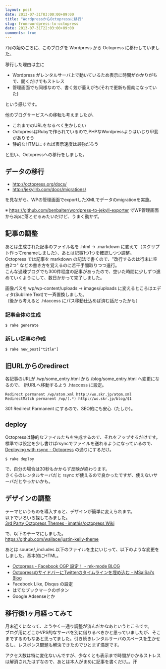 ```yaml
---
layout: post
date: 2013-07-31T03:00:00+09:00
title: "WordpressからOctopressに移行"
slug: from-wordpress-to-octopress
date: 2013-07-31T22:03:00+09:00
comments: true
---
```

7月の始めごろに、このブログを Wordpress から Octopress に移行していました。

移行した理由は主に

- Wordpress がレンタルサーバ上で動いているため表示に時間がかかりがちで、開くだけでもストレス
- 管理画面でも同様なので、書く気が萎えがち(それで更新も億劫になっていた)

という感じです。

<!--more-->

他のブログサービスへの移転も考えましたが、

- これまでのURLをなるべく生かしたい
- OctopressはRubyで作られているので,PHPなWordpressよりはいじり甲斐がありそう
- 静的なHTMLにすれば表示速度は最強だろう

と思い、Octopressへの移行をしました。

## データの移行

- http://octopress.org/docs/  
- http://jekyllrb.com/docs/migrations/  

を見ながら、WPの管理画面でexportしたXMLでデータのmigrationを実施。

※ https://github.com/benbalter/wordpress-to-jekyll-exporter
でWP管理画面からzipに落とせるみたいだけど、うまく動かず。

## 記事の調整

あとは生成された記事のファイル名を .html -> .markdown に変えて（スクリプト作ってrenameしました）、あとは記事1つ1つを確認しつつ調整。  
Octopress では記事を markdown の記法で書くので、"改行するのは行末に空白2つ" などの書き方を覚えるのに若干手間取りつつ進行。  
こんな過疎ブログでも300件程度の記事があったので、空いた時間に少しずつ進めていくようにして、数日かかって完了しました。

画像パスを
wp/wp-content/uploads -> images/uploads
に変えるところはエディタ(Sublime Text)で一斉置換しました。  
（後から考えると .htaccess にパス移動仕込めば済む話だったかも）

### 記事全体の生成

    $ rake generate

### 新しい記事の作成

    $ rake new_post["title"]

## 旧URLからのredirect

各記事のURLが /wp/some_entry.html から /blog/some_entry.html へ変更になるので、 新URLへ移動するよう .htaccess に設定。

    Redirect permanent /wp/atom.xml http://wo.skr.jp/atom.xml
    RedirectMatch permanent /wp/(.*) http://wo.skr.jp/blog/$1

301 Redirect Parmanent にするので、SEO的にも安心（たしか）。

## deploy

Octopressは静的なファイルたちを生成するので、それをアップするだけです。  標準では設定を少し書けばrsyncでファイルを送れるようになっているので、 [Deploying with rsync - Octopress](http://octopress.org/docs/deploying/rsync/) の通りにするだけ。

    $ rake deploy

で、自分の場合は30秒もかからず反映が終わります。  
さくらのレンタルサーバだと rsync が使えるので良かったですが、使えないサーバだとやっかいかも。

## デザインの調整

テーマというものを導入すると、デザインが簡単に変えられます。  
以下でいろいろ探してみました。  
[3rd Party Octopress Themes · imathis/octopress Wiki](https://github.com/imathis/octopress/wiki/3rd-Party-Octopress-Themes)

で、以下のテーマにしました。  
https://github.com/wallace/justin-kelly-theme

あとは source/_includes 以下のファイルを主にいじって、以下のような変更をしました。基本的にHTML。

- [Octopress - Facebook OGP 設定！ - mk-mode BLOG](http://www.mk-mode.com/octopress/2012/12/31/octopress-facebook-ogp/)
- [OctopressのサイドバーにTwitterのタイムラインを埋め込む - MSaiSai's Blog](http://msaisai.github.io/blog/2013/06/19/octopress-twitter/)
- Facebook Like, Disqus の設定
- はてなブックマークのボタン
- Google Adsenseとか

## 移行後1ヶ月経ってみて

月末近くになって、ようやく一通り調整が済んだかなあというところです。  
ブログ用にどこかVPS的なサーバを別に借りるべきかと思っていましたが、そこまでするのもなあと思ってました。引き続きレンタルサーバのスペースを生かせるし、レスポンス問題も解決できたのでひとまず満足です。 

アクセス数は特に変化ないんですが、少なくとも表示まで時間がかかるストレスは解消されたはずなので、あとは本人がまめに記事を書くだけ。。汗

